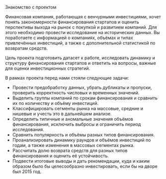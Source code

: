 Знакомство с проектом

Финансовая компания, работающая с венчурными инвестициями, хочет понять закономерности финансирования стартапов и оценить перспективы выхода на рынок с покупкой и развитием компаний. Для этого необходимо провести исследование на исторических данных. Вы поработаете с информацией о компаниях, объёмах и типах привлечённых инвестиций, а также с дополнительной статистикой по возвратам средств.

Цель проекта подготовить датасет к работе, исследовать динамику и структуру финансирования стартапов и ответить на вопросы, важные для оценки инвестиционных стратегий.

В рамках проекта перед нами стояли следующие задачи:
- Провести предобработку данных, убрать дубликаты и пропуски, проверить корректность числовых и временных значений.
- Выделить группы компаний по срокам финансирования и сравнить их по количеству и объёму инвестиций.
- Классифицировать сегменты рынка на массовые, средние и нишевые и учесть это в дальнейшем анализе.
- Определить типичные и аномальные значения объёмов финансирования, исключить выбросы и ограничить период исследования.
- Сравнить популярность и объёмы разных типов финансирования.
- Проанализировать динамику раундов и объёмов инвестиций по годам, а также изменения в массовых сегментах рынка.
- Рассчитать долю возврата средств для разных типов финансирования и оценить её устойчивость.
- Подвести итоговые выводы и дать рекомендации, куда и каким образом было бы целесообразно инвестировать, если бы на дворе был 2015 год.
